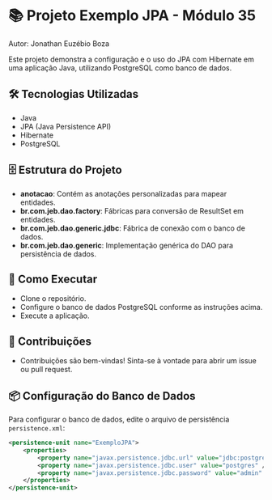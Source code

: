 # 📚 Projeto Exemplo JPA - Módulo 35

Autor: Jonathan Euzébio Boza

Este projeto demonstra a configuração e o uso do JPA com Hibernate em uma aplicação Java, utilizando PostgreSQL como banco de dados.

## 🛠 Tecnologias Utilizadas

- Java
- JPA (Java Persistence API)
- Hibernate
- PostgreSQL

## 🗄 Estrutura do Projeto

- **anotacao**: Contém as anotações personalizadas para mapear entidades.
- **br.com.jeb.dao.factory**: Fábricas para conversão de ResultSet em entidades.
- **br.com.jeb.dao.generic.jdbc**: Fábrica de conexão com o banco de dados.
- **br.com.jeb.dao.generic**: Implementação genérica do DAO para persistência de dados.
  
## 🚀 Como Executar
- Clone o repositório.
- Configure o banco de dados PostgreSQL conforme as instruções acima.
- Execute a aplicação.

## 🤝 Contribuições
- Contribuições são bem-vindas! Sinta-se à vontade para abrir um issue ou pull request.

## 📦 Configuração do Banco de Dados

Para configurar o banco de dados, edite o arquivo de persistência `persistence.xml`:

```xml
<persistence-unit name="ExemploJPA">
    <properties>
        <property name="javax.persistence.jdbc.url" value="jdbc:postgresql://localhost:15432/vendas_online" />
        <property name="javax.persistence.jdbc.user" value="postgres" />
        <property name="javax.persistence.jdbc.password" value="admin" />
    </properties>
</persistence-unit>
```



